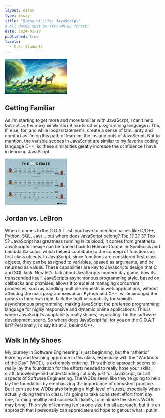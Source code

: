 ```yaml
---
layout: essay
type: essay
title: "Signs of Life: JavaScript"
# All dates must be YYYY-MM-DD format!
date: 2024-01-17
published: true
labels:
  - C.S. Students
---
```


<img width="200px" class="rounded float-start pe-4" src="../img/GOAT.jpeg">

## Getting Familiar

As I’m starting to get more and more familiar with JavaScript, I can’t help but notice the many similarities it has to other programming languages. The, if, else, for, and while loops/statements, create a sense of familiarity and comfort as I’m on this path of learning the ins and outs of JavaScript. Not to mention, the variable scopes in JavaScript are similar to my favorite coding language C++, so these similarities greatly increase the confidence I have in learning JavaScript. 

<img width="200px" class="rounded float-start pe-4" src="../img/Bron.jpeg">

## Jordan vs. LeBron

When it comes to the G.O.A.T list, you have to mention names like C/C++, Python, SQL, Java… but where does JavaScript belong? Top 1? 2? 3? Top 5? JavaScript has greatness running in its blood, it comes from greatness. JavaScripts lineage can be traced back to Human-Computer Symbiosis and Lambda Calculus, which helped contribute to the concept of functions as first class objects. In JavaScript, since functions are considered first class objects, they can be assigned to variables, passed as arguments, and be returned as values. These capabilities are key to Javascripts design that C and SQL lack. Now let's talk about JavaScripts modern day game, how its transcended itself. JavaScripts asynchronous programming style, based on callbacks and promises, allows it to excel at managing concurrent processes, such as handling multiple requests in web applications, without affecting the main program execution. Python and C++, while amongst the greats in their own right, lack the built-in capability for smooth asynchronous programming, making JavaScript the preferred programming language for highly responsive and dynamic online applications. This is where JavaScript's adaptability really shines, separating it in the software development scene. So where does JavaScript fall for you on the G.O.A.T list? Personally, I’d say it’s at 2, behind C++. 

## Walk In My Shoes

My journey in Software Engineering is just beginning, but the “athletic” learning and teaching approach in this class, especially with the “Workouts of the Day” (WOD), is extremely enticing. This athletic approach seems to really lay the foundation for the efforts needed to really hone your skills, craft, knowledge and understanding not only just for JavaScript, but all aspects of Software Engineering. The WODs seem like they're going to help lay the foundation by emphasizing the importance of consistent practice. But I can see the WODs also bringing a high level of stress, especially when actually doing them in class. It's going to take consistent effort from day one, forming healthy and successful habits, to minimize the stress WODs may bring. This style of learning isn't a one size fits all approach, but it is an approach that I personally can appreciate and hope to get out what I put in. 
